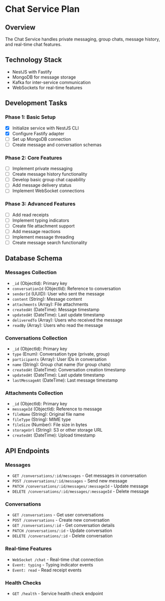 # Chat Service Plan

## Overview
The Chat Service handles private messaging, group chats, message history, and real-time chat features.

## Technology Stack
- NestJS with Fastify
- MongoDB for message storage
- Kafka for inter-service communication
- WebSockets for real-time features

## Development Tasks

### Phase 1: Basic Setup
- [x] Initialize service with NestJS CLI
- [x] Configure Fastify adapter
- [ ] Set up MongoDB connection
- [ ] Create message and conversation schemas

### Phase 2: Core Features
- [ ] Implement private messaging
- [ ] Create message history functionality
- [ ] Develop basic group chat capability
- [ ] Add message delivery status
- [ ] Implement WebSocket connections

### Phase 3: Advanced Features
- [ ] Add read receipts
- [ ] Implement typing indicators
- [ ] Create file attachment support
- [ ] Add message reactions
- [ ] Implement message threading
- [ ] Create message search functionality

## Database Schema

### Messages Collection
- `_id` (ObjectId): Primary key
- `conversationId` (ObjectId): Reference to conversation
- `senderId` (UUID): User who sent the message
- `content` (String): Message content
- `attachments` (Array): File attachments
- `createdAt` (DateTime): Message timestamp
- `updatedAt` (DateTime): Last update timestamp
- `deliveredTo` (Array): Users who received the message
- `readBy` (Array): Users who read the message

### Conversations Collection
- `_id` (ObjectId): Primary key
- `type` (Enum): Conversation type (private, group)
- `participants` (Array): User IDs in conversation
- `name` (String): Group chat name (for group chats)
- `createdAt` (DateTime): Conversation creation timestamp
- `updatedAt` (DateTime): Last update timestamp
- `lastMessageAt` (DateTime): Last message timestamp

### Attachments Collection
- `_id` (ObjectId): Primary key
- `messageId` (ObjectId): Reference to message
- `fileName` (String): Original file name
- `fileType` (String): MIME type
- `fileSize` (Number): File size in bytes
- `storageUrl` (String): S3 or other storage URL
- `createdAt` (DateTime): Upload timestamp

## API Endpoints

### Messages
- `GET /conversations/:id/messages` - Get messages in conversation
- `POST /conversations/:id/messages` - Send new message
- `PATCH /conversations/:id/messages/:messageId` - Update message
- `DELETE /conversations/:id/messages/:messageId` - Delete message

### Conversations
- `GET /conversations` - Get user conversations
- `POST /conversations` - Create new conversation
- `GET /conversations/:id` - Get conversation details
- `PATCH /conversations/:id` - Update conversation
- `DELETE /conversations/:id` - Delete conversation

### Real-time Features
- `WebSocket /chat` - Real-time chat connection
- `Event: typing` - Typing indicator events
- `Event: read` - Read receipt events

### Health Checks
- `GET /health` - Service health check endpoint
